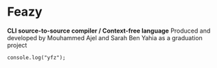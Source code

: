 # Feazy
**CLI source-to-source compiler / Context-free language**
Produced and developed by Mouhammed Ajel and Sarah Ben Yahia as a graduation project

``` console.log("yfz"); ```
